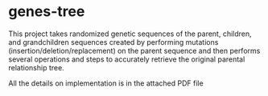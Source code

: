 # genes-tree

This project takes randomized genetic sequences of the parent, children, and grandchildren sequences created by performing mutations (insertion/deletion/replacement) on the parent sequence and then performs several operations and steps to accurately retrieve the original parental relationship tree.

All the details on implementation is in the attached PDF file
